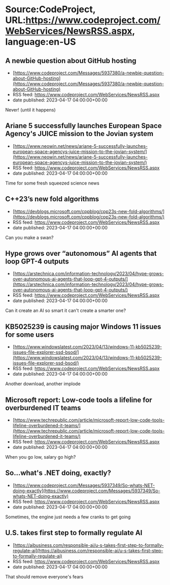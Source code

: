 # Source:CodeProject, URL:https://www.codeproject.com/WebServices/NewsRSS.aspx, language:en-US

## A newbie question about GitHub hosting
 - [https://www.codeproject.com/Messages/5937380/a-newbie-question-about-GitHub-hosting](https://www.codeproject.com/Messages/5937380/a-newbie-question-about-GitHub-hosting)
 - RSS feed: https://www.codeproject.com/WebServices/NewsRSS.aspx
 - date published: 2023-04-17 04:00:00+00:00

Never! (until it happens)

## Ariane 5 successfully launches European Space Agency's JUICE mission to the Jovian system
 - [https://www.neowin.net/news/ariane-5-successfully-launches-european-space-agencys-juice-mission-to-the-jovian-system/](https://www.neowin.net/news/ariane-5-successfully-launches-european-space-agencys-juice-mission-to-the-jovian-system/)
 - RSS feed: https://www.codeproject.com/WebServices/NewsRSS.aspx
 - date published: 2023-04-17 04:00:00+00:00

Time for some fresh squeezed science news

## C++23’s new fold algorithms
 - [https://devblogs.microsoft.com/cppblog/cpp23s-new-fold-algorithms/](https://devblogs.microsoft.com/cppblog/cpp23s-new-fold-algorithms/)
 - RSS feed: https://www.codeproject.com/WebServices/NewsRSS.aspx
 - date published: 2023-04-17 04:00:00+00:00

Can you make a swan?

## Hype grows over “autonomous” AI agents that loop GPT-4 outputs
 - [https://arstechnica.com/information-technology/2023/04/hype-grows-over-autonomous-ai-agents-that-loop-gpt-4-outputs/](https://arstechnica.com/information-technology/2023/04/hype-grows-over-autonomous-ai-agents-that-loop-gpt-4-outputs/)
 - RSS feed: https://www.codeproject.com/WebServices/NewsRSS.aspx
 - date published: 2023-04-17 04:00:00+00:00

Can it create an AI so smart it can't create a smarter one?

## KB5025239 is causing major Windows 11 issues for some users
 - [https://www.windowslatest.com/2023/04/13/windows-11-kb5025239-issues-file-explorer-ssd-bsod/](https://www.windowslatest.com/2023/04/13/windows-11-kb5025239-issues-file-explorer-ssd-bsod/)
 - RSS feed: https://www.codeproject.com/WebServices/NewsRSS.aspx
 - date published: 2023-04-17 04:00:00+00:00

Another download, another implode

## Microsoft report: Low-code tools a lifeline for overburdened IT teams
 - [https://www.techrepublic.com/article/microsoft-report-low-code-tools-lifeline-overburdened-it-teams/](https://www.techrepublic.com/article/microsoft-report-low-code-tools-lifeline-overburdened-it-teams/)
 - RSS feed: https://www.codeproject.com/WebServices/NewsRSS.aspx
 - date published: 2023-04-17 04:00:00+00:00

When you go low, salary go high?

## So...what's .NET doing, exactly?
 - [https://www.codeproject.com/Messages/5937349/So-whats-NET-doing-exactly](https://www.codeproject.com/Messages/5937349/So-whats-NET-doing-exactly)
 - RSS feed: https://www.codeproject.com/WebServices/NewsRSS.aspx
 - date published: 2023-04-17 04:00:00+00:00

Sometimes, the engine just needs a few cranks to get going

## U.S. takes first step to formally regulate AI
 - [https://aibusiness.com/responsible-ai/u-s-takes-first-step-to-formally-regulate-ai](https://aibusiness.com/responsible-ai/u-s-takes-first-step-to-formally-regulate-ai)
 - RSS feed: https://www.codeproject.com/WebServices/NewsRSS.aspx
 - date published: 2023-04-17 04:00:00+00:00

That should remove everyone's fears

